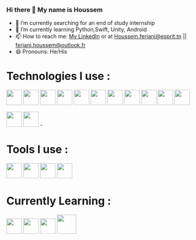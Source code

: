 ### Hi there 👋 My name is Houssem

- 🔭 I’m currently searching for an end of study internship
- 🌱 I’m currently learning Python,Swift, Unity, Android
- 📫 How to reach me: <a href="https://www.linkedin.com/in/houssem-ferjani-9a4a79166/"> My LinkedIn</a> or at Houssem.ferjani@esprit.tn || ferjani.houssem@outlook.fr
- 😄 Pronouns: He/His

<h1>Technologies I use :</h1>
 <p> 
<img src="https://cdn.jsdelivr.net/gh/devicons/devicon/icons/html5/html5-original.svg" width="40"/>
<img src="https://cdn.jsdelivr.net/gh/devicons/devicon/icons/angularjs/angularjs-original.svg" width="40"/>
  <img src="https://cdn.jsdelivr.net/gh/devicons/devicon/icons/css3/css3-original.svg" width="40"/>
  <img src="https://cdn.jsdelivr.net/gh/devicons/devicon/icons/typescript/typescript-original.svg" width="40"/>
<img src="https://cdn.jsdelivr.net/gh/devicons/devicon/icons/nodejs/nodejs-original.svg" width="40"/>
  <img src="https://cdn.jsdelivr.net/gh/devicons/devicon/icons/javascript/javascript-original.svg" width="40"/>
  <img src="https://cdn.jsdelivr.net/gh/devicons/devicon/icons/mongodb/mongodb-original.svg" width="40"/>
  <img src="https://cdn.jsdelivr.net/gh/devicons/devicon/icons/mysql/mysql-original.svg"  width="40"/>
  <img src="https://cdn.jsdelivr.net/gh/devicons/devicon/icons/flutter/flutter-original.svg" width="40"/>
  <img src="https://cdn.jsdelivr.net/gh/devicons/devicon/icons/symfony/symfony-original.svg"  width="40"/>
  <img src="https://cdn.jsdelivr.net/gh/devicons/devicon/icons/php/php-plain.svg"  width="40"/>

 </p>

<p> 
<img src="https://cdn.jsdelivr.net/gh/devicons/devicon/icons/git/git-original.svg" width="40"/>
<img src="https://cdn.jsdelivr.net/gh/devicons/devicon/icons/docker/docker-plain-wordmark.svg" width="40"/>
- </p>
<h1>Tools I use :</h1>
<p> 
  <img src="https://cdn.jsdelivr.net/gh/devicons/devicon/icons/vscode/vscode-original.svg" width="40"/>
<img src="https://cdn.jsdelivr.net/gh/devicons/devicon/icons/visualstudio/visualstudio-plain.svg" width="40"/>
<img src="https://cdn.jsdelivr.net/gh/devicons/devicon/icons/intellij/intellij-original.svg" width="40"/>
<img src="https://cdn.jsdelivr.net/gh/devicons/devicon/icons/xd/xd-line.svg" width="40"/>

   </p>
<h1>Currently Learning :</h1>
<p> 
<img src="https://cdn.jsdelivr.net/gh/devicons/devicon/icons/swift/swift-original-wordmark.svg" width="40"/>
  <img src="https://cdn.jsdelivr.net/gh/devicons/devicon/icons/python/python-original-wordmark.svg" width="40" />
<img src="https://cdn.jsdelivr.net/gh/devicons/devicon/icons/android/android-plain-wordmark.svg" width="40"/>
  <img src="https://cdn.jsdelivr.net/gh/devicons/devicon/icons/unity/unity-original-wordmark.svg" width="50" />
   </p>

